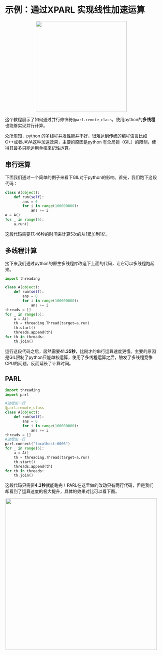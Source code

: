 # **示例：通过XPARL 实现线性加速运算**
<p align="center">
<img src="../../parallel_training/poster.png" width="300"/>
</p>

这个教程展示了如何通过并行修饰符`@parl.remote_class`，使用python的**多线程**也能够实现并行计算。

众所周知，python 的多线程并发性能并不好，很难达到传统的编程语言比如C++或者JAVA这种加速效果，主要的原因是python 有全局锁（GIL）的限制，使得其最多只能运用单核来记性运算。

## 串行运算
下面我们通过一个简单的例子来看下GIL对于python的影响。首先，我们跑下这段代码：
```python
class A(object):
    def run(self):
        ans = 0
        for i in range(100000000):
            ans += i
a = A()
for _ in range(5):
    a.run()
```

这段代码需要17.46秒的时间来计算5次的从1累加到1亿。

## 多线程计算
接下来我们通过python的原生多线程库改造下上面的代码，让它可以多线程跑起来。
```python
import threading

class A(object):
    def run(self):
        ans = 0
        for i in range(100000000):
            ans += i
threads = []
for _ in range(5):
    a = A()
    th = threading.Thread(target=a.run)
    th.start()
    threads.append(th)
for th in threads:
    th.join()
```
运行这段代码之后，居然需要**41.35秒**，比刚才的串行运算速度更慢。主要的原因是GIL限制了python只能单核运算，使用了多线程运算之后，触发了多线程竞争CPU的问题，反而延长了计算时间。

## PARL
```python
import threading
import parl

#这增加一行
@parl.remote_class
class A(object):
    def run(self):
        ans = 0
        for i in range(100000000):
            ans += i
threads = []
#这增加一行
parl.connect("localhost:6006")
for _ in range(5):
    a = A()
    th = threading.Thread(target=a.run)
    th.start()
    threads.append(th)
for th in threads:
    th.join()
```
这段代码只需要**4.3秒**就能跑完！PARL在这里做的改动只有两行代码，但是我们却看到了运算速度的极大提升，具体的效果对比可以看下图。

<p align="center">
<img src="../../parallel_training/elapsed_time.jpg" width="500"/>
</p>